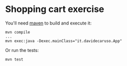 Shopping cart exercise
===============================================

You'll need [maven](http://maven.apache.org) to build and execute it:

    mvn compile
    ...
    mvn exec:java -Dexec.mainClass="it.davidecaruso.App"

Or run the tests:

    mvn test

